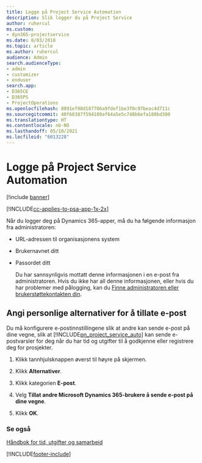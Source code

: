 ```yaml
---
title: Logge på Project Service Automation
description: Slik logger du på Project Service
author: ruhercul
ms.custom:
- dyn365-projectservice
ms.date: 8/03/2018
ms.topic: article
ms.author: ruhercul
audience: Admin
search.audienceType:
- admin
- customizer
- enduser
search.app:
- D365CE
- D365PS
- ProjectOperations
ms.openlocfilehash: 8891ef08d187706a9fdef1be3f0c97beac4d711c
ms.sourcegitcommit: 40f68387f594180af64a5e5c748b6efa188bd300
ms.translationtype: HT
ms.contentlocale: nb-NO
ms.lasthandoff: 05/10/2021
ms.locfileid: "6013228"
---
```

# <a name="sign-in-to-project-service-automation"></a>Logge på Project Service Automation

[!include [banner](../includes/psa-now-project-operations.md)]

[!INCLUDE[cc-applies-to-psa-app-1x-2x](../includes/cc-applies-to-psa-app-1x-2x.md)]

Når du logger deg på Dynamics 365-apper, må du ha følgende informasjon fra administratoren:  
  
- URL-adressen til organisasjonens system  
  
- Brukernavnet ditt  
  
- Passordet ditt  
  
  Du har sannsynligvis mottatt denne informasjonen i en e-post fra administratoren. Hvis du ikke har all denne informasjonen, eller hvis du har problemer med pålogging, kan du [Finne administratoren eller brukerstøttekontakten din](/dynamics365/customerengagement/on-premises/basics/find-administrator-support).  
  
## <a name="set-your-personal-options-to-allow-email"></a>Angi personlige alternativer for å tillate e-post  
 Du må konfigurere e-postinnstillingene slik at andre kan sende e-post på dine vegne, slik at [!INCLUDE[pn_project_service_auto](../includes/pn-project-service-auto.md)] kan sende e-postvarsler for deg når du har tid og utgifter til å godkjenne eller registrere deg for prosjekter.  
  
1.  Klikk tannhjulsknappen øverst til høyre på skjermen.  
  
2.  Klikk **Alternativer**.  
  
3.  Klikk kategorien **E-post**.  
  
4.  Velg **Tillat andre Microsoft Dynamics 365-brukere å sende e-post på dine vegne**.  
  
5.  Klikk **OK**.  
  
### <a name="see-also"></a>Se også  
 [Håndbok for tid, utgifter og samarbeid](../psa/time-expense-collaboration-guide.md)


[!INCLUDE[footer-include](../includes/footer-banner.md)]